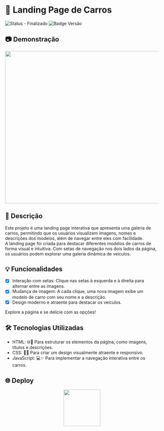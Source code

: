 # 🚗 Landing Page de Carros

![Status - Finalizado](https://img.shields.io/badge/status-finalizado-brightgreen)
![Badge Versão](https://img.shields.io/badge/versão-1.0.0-blue)

## 📷 Demonstração
<img width="900" height="500" src="http://127.0.0.1:5500/img/Ferrari.png">

## 📘 Descrição
Este projeto é uma landing page interativa que apresenta uma galeria de carros, permitindo que os usuários visualizem imagens, nomes e descrições dos modelos, além de navegar entre eles com facilidade.<br>
A landing page foi criada para destacar diferentes modelos de carros de forma visual e intuitiva. Com setas de navegação nos dois lados da página, os usuários podem explorar uma galeria dinâmica de veículos.

## 💡 Funcionalidades

- [x] Interação com setas: Clique nas setas à esquerda e à direita para alternar entre as imagens.<br>
- [x] Mudança de imagem: A cada clique, uma nova imagem exibe um modelo de carro com seu nome e a descrição.<br>
- [x] Design moderno e atraente para destacar os veículos.<br>

 Explore a página e se delicie com as opções!

## 🛠️ Tecnologias Utilizadas

- HTML: 🌐📝 Para estruturar os elementos da página, como imagens, títulos e descrições.
- CSS: 🎨📐  Para criar um design visualmente atraente e responsivo.
- JavaScript: 💻✨ Para implementar a navegação interativa entre os carros.


## 🌐 Deploy
<div align="center"> 
<a href="[https://felipeaz01.github.io/Frutas-Drink/](https://felipeaz01.github.io/fp-project-master/)">
  <img   width="120px" src="https://img.shields.io/website-up-down-green-red/http/monip.org.svg"  /> 
</a>
</div>
